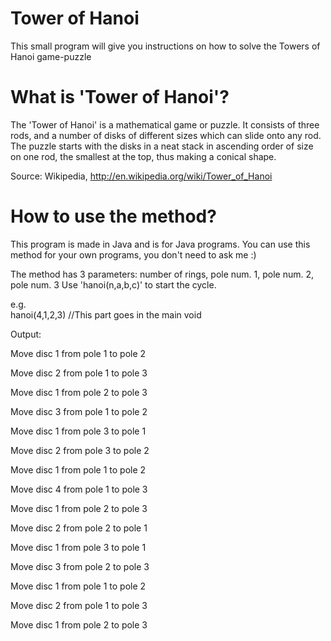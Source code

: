 # Tower of Hanoi
This small program will give you instructions on how to solve the Towers of Hanoi game-puzzle

# What is 'Tower of Hanoi'?
The 'Tower of Hanoi' is a mathematical game or puzzle. It consists of three rods, and a number of disks of different sizes which can slide onto any rod. The puzzle starts with the disks in a neat stack in ascending order of size on one rod, the smallest at the top, thus making a conical shape.

Source: Wikipedia, 
http://en.wikipedia.org/wiki/Tower_of_Hanoi

# How to use the method?
This program is made in Java and is for Java programs.
You can use this method for your own programs, you don't need to ask me :)

The method has 3 parameters: number of rings, pole num. 1, pole num. 2, pole num. 3
Use 'hanoi(n,a,b,c)' to start the cycle.

e.g. 	
hanoi(4,1,2,3)
//This part goes in the main void

Output: 

Move disc 1 from pole 1 to pole 2 

Move disc 2 from pole 1 to pole 3 

Move disc 1 from pole 2 to pole 3 

Move disc 3 from pole 1 to pole 2 

Move disc 1 from pole 3 to pole 1 

Move disc 2 from pole 3 to pole 2 

Move disc 1 from pole 1 to pole 2 

Move disc 4 from pole 1 to pole 3 

Move disc 1 from pole 2 to pole 3 

Move disc 2 from pole 2 to pole 1 

Move disc 1 from pole 3 to pole 1 

Move disc 3 from pole 2 to pole 3 

Move disc 1 from pole 1 to pole 2 

Move disc 2 from pole 1 to pole 3 

Move disc 1 from pole 2 to pole 3 
